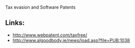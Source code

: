 Tax evasion and Software Patents

## Links:

-   <http://www.webpatent.com/taxfree/>
-   <http://www.algoodbody.ie/news/load.asp?file=PUB:1038>
